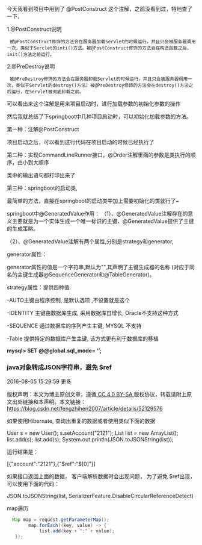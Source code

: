 今天我看到项目中用到了  @PostConstruct 这个注解，之前没看到过，特地查了一下，

1.@PostConstruct说明

     被@PostConstruct修饰的方法会在服务器加载Servlet的时候运行，并且只会被服务器调用一次，类似于Serclet的inti()方法。被@PostConstruct修饰的方法会在构造函数之后，init()方法之前运行。

2.@PreDestroy说明

     被@PreDestroy修饰的方法会在服务器卸载Servlet的时候运行，并且只会被服务器调用一次，类似于Servlet的destroy()方法。被@PreDestroy修饰的方法会在destroy()方法之后运行，在Servlet被彻底卸载之前。

 





可以看出来这个注解是用来项目启动时，进行加载参数的初始化参数的操作

然后我就总结了下springboot中几种项目启动时，可以初始化加载参数的方法。

第一种：注解@PostConstruct

项目启动之后，可以看到这行代码在项目启动的时候已经执行了



 

第二种：实现CommandLineRunner接口，@Order注解里面的参数是类执行的顺序，由小到大顺序





类中的输出语句都打印出来了



第三种：springboot的启动类,

最简单的方法，直接在springboot的启动类中加上需要初始化的类就行了~











springboot中@GeneratedValue作用：
（1）、@GeneratedValue注解存在的意义主要就是为一个实体生成一个唯一标识的主键、@GeneratedValue提供了主键的生成策略。

（2）、@GeneratedValue注解有两个属性,分别是strategy和generator,

generator属性：

generator属性的值是一个字符串,默认为"",其声明了主键生成器的名称
(对应于同名的主键生成器@SequenceGenerator和@TableGenerator)。


strategy属性：提供四种值:

-AUTO主键由程序控制, 是默认选项 ,不设置就是这个

-IDENTITY 主键由数据库生成, 采用数据库自增长, Oracle不支持这种方式

-SEQUENCE 通过数据库的序列产生主键, MYSQL  不支持

-Table 提供特定的数据库产生主键, 该方式更有利于数据库的移植

 **mysql> SET @@global.sql_mode= ‘’;** 



### java对象转成JSON字符串，避免 $ref

2016-08-05 15:29:59 更多

版权声明：本文为博主原创文章，遵循[ CC 4.0 BY-SA ](http://creativecommons.org/licenses/by-sa/4.0/)版权协议，转载请附上原文出处链接和本声明。本文链接：https://blog.csdn.net/fengzhihen2007/article/details/52129576

如果使用Hibernate, 查询出重复的数据或者使用类似下面的数据

User s = new User();
s.setAccount("2121");
List<User> list = new ArrayList<User>();
list.add(s);
list.add(s);
System.out.println(JSON.toJSONString(list));

运行结果是：

[{"account":"2121"},{"$ref":"$[0]"}]



如果接口返回上面的数据， 客户端解析数据时会出现问题， 为了避免 $ref出现， 可以使用下面的代码：

JSON.toJSONString(list, SerializerFeature.DisableCircularReferenceDetect)



map遍历

```java
  Map map = request.getParameterMap();
        map.forEach((key, value) -> {
            list.add(key + ":" + value);
   });
```

